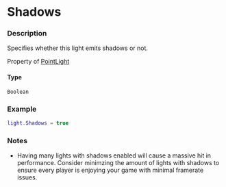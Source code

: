 # Shadows
### Description
Specifies whether this light emits shadows or not.

Property of [PointLight](/classes/PointLight/)

#### Type
`Boolean`

### Example
```lua
light.Shadows = true
```

### Notes
- Having many lights with shadows enabled will cause a massive hit in performance. Consider minimzing the amount of lights with shadows to ensure every player is enjoying your game with minimal framerate issues.